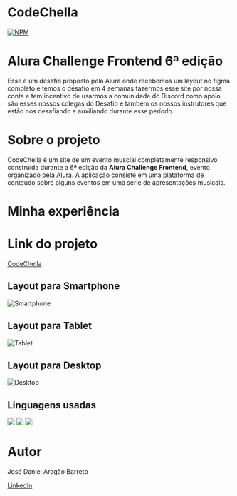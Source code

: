 # **CodeChella**
[![NPM](https://img.shields.io/npm/l/react)](https://github.com/DanielBarret0/adopet/blob/main/LICENSE)

# Alura Challenge Frontend 6ª edição

Esse é um desafio proposto pela Alura onde recebemos um layout no figma completo e temos o desafio em 4 semanas fazermos esse site por nossa conta e tem incentivo de usarmos a comunidade do Discord como apoio são esses nossos colegas do Desafio e também os nossos instrutores que estão nos desafiando e auxiliando durante esse período.

# Sobre o projeto

CodeChella é um site de um evento muscial completamente responsivo construída durante a 6ª edição da **Alura Challenge Frontend**, evento organizado pela [Alura](https://www.alura.com.br/).
A aplicação consiste em uma plataforma de conteudo sobre alguns eventos em uma serie de apresentações musicais.

# Minha experiência



# Link do projeto

[CodeChella](https://danielbarret0.github.io/codeChella/)

## Layout para Smartphone 
![Smartphone]()

## Layout para Tablet
![Tablet]()

## Layout para Desktop
![Desktop]()

## Linguagens usadas
<div align='left'>
  <img src="https://img.shields.io/badge/HTML5-E34F26?style=for-the-badge&logo=html5&logoColor=white">
  <img src="https://img.shields.io/badge/CSS3-1572B6?style=for-the-badge&logo=css3&logoColor=white">
  <img src="https://img.shields.io/badge/JavaScript-F7DF1E?style=for-the-badge&logo=javascript&logoColor=black">
</div>

# Autor

José Daniel Aragão Barreto

[LinkedIn](https://www.linkedin.com/in/daniel-barreto-1b763216a/)
